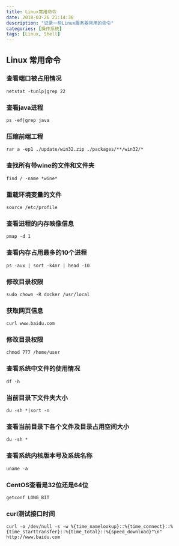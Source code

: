 ```yaml
---
title: Linux常用命令
date: 2018-03-26 21:14:36
description: "记录一些Linux服务器常用的命令"
categories: [操作系统]
tags: [Linux, Shell]
---
```


## Linux 常用命令
### 查看端口被占用情况
```shell
netstat -tunlp|grep 22
```
### 查看java进程
```shell
ps -ef|grep java
```
### 压缩前端工程
```shell
rar a -ep1 ./update/win32.zip ./packages/**/win32/*
```
### 查找所有带wine的文件和文件夹
```shell
find / -name *wine*
```
### 重载环境变量的文件
```shell
source /etc/profile
```
### 查看进程的内存映像信息
```shell
pmap -d 1
```
### 查看内存占用最多的10个进程
```shell
ps -aux | sort -k4nr | head -10
```
### 修改目录权限
```shell
sudo chown -R docker /usr/local
```
### 获取网页信息
```shell
curl www.baidu.com
```
### 修改目录权限
```shell
chmod 777 /home/user
```
### 查看系统中文件的使用情况
```shell
df -h
```
### 当前目录下文件夹大小
```shell
du -sh *|sort -n
```
### 查看当前目录下各个文件及目录占用空间大小
```shell
du -sh *
```
### 查看系统内核版本号及系统名称
```shell
uname -a
```
### CentOS查看是32位还是64位
```shell
getconf LONG_BIT
```
### curl测试接口时间
```shell
curl -o /dev/null -s -w %{time_namelookup}::%{time_connect}::%{time_starttransfer}::%{time_total}::%{speed_download}"\n" http://www.baidu.com
```